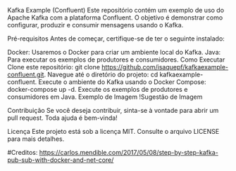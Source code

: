 Kafka Example (Confluent)
Este repositório contém um exemplo de uso do Apache Kafka com a plataforma Confluent. O objetivo é demonstrar como configurar, produzir e consumir mensagens usando o Kafka.

Pré-requisitos
Antes de começar, certifique-se de ter o seguinte instalado:

Docker: Usaremos o Docker para criar um ambiente local do Kafka.
Java: Para executar os exemplos de produtores e consumidores.
Como Executar
Clone este repositório: git clone https://github.com/isaquepf/kafkaexample-confluent.git.
Navegue até o diretório do projeto: cd kafkaexample-confluent.
Execute o ambiente do Kafka usando o Docker Compose: docker-compose up -d.
Execute os exemplos de produtores e consumidores em Java.
Exemplo de Imagem
!Sugestão de Imagem

Contribuição
Se você deseja contribuir, sinta-se à vontade para abrir um pull request. Toda ajuda é bem-vinda!

Licença
Este projeto está sob a licença MIT. Consulte o arquivo LICENSE para mais detalhes.

#Creditos:
	https://carlos.mendible.com/2017/05/08/step-by-step-kafka-pub-sub-with-docker-and-net-core/
